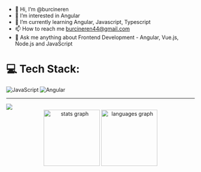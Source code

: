 - 👋 Hi, I’m @burcineren
- 👀 I’m interested in Angular
- 🌱 I’m currently learning Angular, Javascript, Typescript
- 📫 How to reach me burcineren44@gmail.com
- 💬 Ask me anything about Frontend Development - Angular, Vue.js, Node.js and JavaScript

# 💻 Tech Stack:
![JavaScript](https://img.shields.io/badge/javascript-%23323330.svg?style=for-the-badge&logo=javascript&logoColor=%23F7DF1E) ![Angular](https://img.shields.io/badge/angular-%23DD0031.svg?style=for-the-badge&logo=angular&logoColor=white)

---
<a href="https://visitcount.itsvg.in">
  <img src="https://visitcount.itsvg.in/api?id=burcineren&label=Profile%20Views&icon=0&pretty=false" />
</a>

<div align="center">
  <img src="https://github-readme-stats.vercel.app/api?username=burcineren&theme=onedark&show_icons=true" height="150" alt="stats graph"  />
  <img src="https://github-readme-stats.vercel.app/api?username=burcineren&show_icons=true&theme=onedark" height="150" alt="languages graph"  />
</div>
